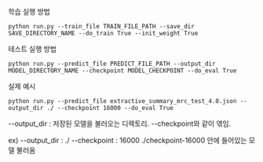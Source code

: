 
학습 실행 방법

    python run.py --train_file TRAIN_FILE_PATH --save_dir SAVE_DIRECTORY_NAME --do_train True --init_weight True

테스트 실행 방법

    python run.py --predict_file PREDICT_FILE_PATH --output_dir MODEL_DIRECTORY_NAME --checkpoint MODEL_CHECKPOINT --do_eval True

실제 예시

    python run.py --predict_file extractive_summary_mrc_test_4.0.json --output_dir ./ --checkpoint 16000 --do_eval True
    
--output_dir : 저장된 모델을 불러오는 디렉토리. --checkpoint와 같이 엮임.

ex)
--output_dir : ./ 
--checkpoint : 16000
./checkpoint-16000 안에 들어있는 모델 불러옴
